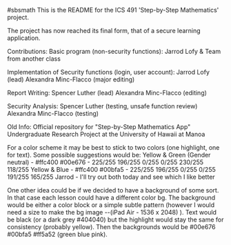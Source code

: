 
#sbsmath
This is the README for the ICS 491 'Step-by-Step Mathematics' project.

The project has now reached its final form, that of a secure learning application.

Contributions:
Basic program (non-security functions):
Jarrod Lofy & Team from another class

Implementation of Security functions (login, user account):
Jarrod Lofy (lead)
Alexandra Minc-Flacco (major editing)

Report Writing:
Spencer Luther (lead)
Alexandra Minc-Flacco (editing)

Security Analysis:
Spencer Luther (testing, unsafe function review)
Alexandra Minc-Flacco (testing)

Old Info:
Official repository for "Step-by-Step Mathematics App" Undergraduate Research Project at the University of Hawaii at Manoa

For a color scheme it may be best to stick to two colors (one highlight, one for text). 
Some possible suggestions would be:
Yellow & Green (Gender neutral) - #ffc400 #00e676   - 225/255 196/255 0/255   0/255 230/255 118/255
Yellow & Blue - #ffc400 #00bfa5   - 225/255 196/255 0/255   0/255 191/255 165/255
Jarrod - I'll try out both today and see which I like better

One other idea could be if we decided to have a background  of some sort. In that case each lesson could have a different color bg.
The background would be either a color block or a simple subtle pattern (however I would need a size to make the bg image --(iPad Air - 1536 x 2048) ).
Text would be black (or a dark grey #404040) but the highlight would stay the same for consistency (probably yellow).
Then the backgrounds would be #00e676 #00bfa5 #ff5a52 (green blue pink).
